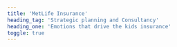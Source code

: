 ```yaml
---
title: 'MetLife Insurance'
heading_tag: 'Strategic planning and Consultancy'
heading_one: 'Emotions that drive the kids insurance'
toggle: true
---
```


